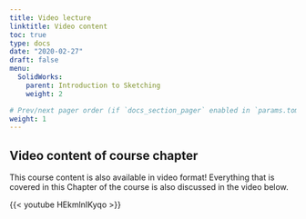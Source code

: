 ```yaml
---
title: Video lecture
linktitle: Video content
toc: true
type: docs
date: "2020-02-27"
draft: false
menu:
  SolidWorks:
    parent: Introduction to Sketching
    weight: 2

# Prev/next pager order (if `docs_section_pager` enabled in `params.toml`)
weight: 1
---
```

## Video content of course chapter
This course content is also available in video format! Everything that is covered in this Chapter of the course is also discussed in the video below. 

{{< youtube HEkmlnIKyqo >}}